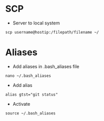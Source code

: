 # SCP

- Server to local system
```
scp username@hostip:/filepath/filename ~/
```

# Aliases

- Add aliases in .bash_aliases file
```
nano ~/.bash_aliases
```
- Add alias
```
alias gtst="git status"
```
- Activate 
```
source ~/.bash_aliases
```